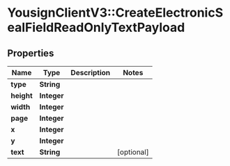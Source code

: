 # YousignClientV3::CreateElectronicSealFieldReadOnlyTextPayload

## Properties
Name | Type | Description | Notes
------------ | ------------- | ------------- | -------------
**type** | **String** |  | 
**height** | **Integer** |  | 
**width** | **Integer** |  | 
**page** | **Integer** |  | 
**x** | **Integer** |  | 
**y** | **Integer** |  | 
**text** | **String** |  | [optional] 

